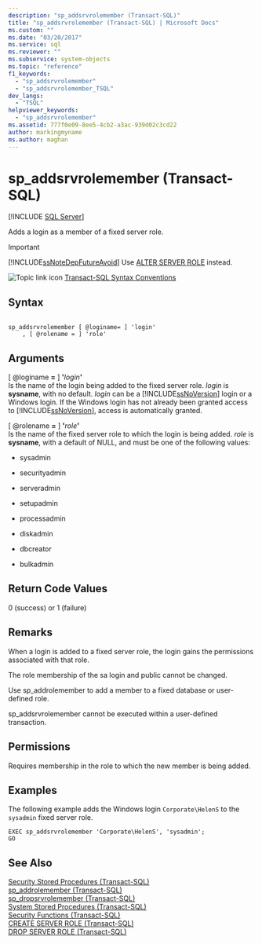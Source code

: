 ```yaml
---
description: "sp_addsrvrolemember (Transact-SQL)"
title: "sp_addsrvrolemember (Transact-SQL) | Microsoft Docs"
ms.custom: ""
ms.date: "03/20/2017"
ms.service: sql
ms.reviewer: ""
ms.subservice: system-objects
ms.topic: "reference"
f1_keywords: 
  - "sp_addsrvrolemember"
  - "sp_addsrvrolemember_TSQL"
dev_langs: 
  - "TSQL"
helpviewer_keywords: 
  - "sp_addsrvrolemember"
ms.assetid: 777f0e09-8ee5-4cb2-a3ac-939d02c3cd22
author: markingmyname
ms.author: maghan
---
```

# sp_addsrvrolemember (Transact-SQL)
[!INCLUDE [SQL Server](../../includes/applies-to-version/sqlserver.md)]

  Adds a login as a member of a fixed server role.  
  
> [!IMPORTANT]  
>  [!INCLUDE[ssNoteDepFutureAvoid](../../includes/ssnotedepfutureavoid-md.md)] Use [ALTER SERVER ROLE](../../t-sql/statements/alter-server-role-transact-sql.md) instead.  
  
 ![Topic link icon](../../database-engine/configure-windows/media/topic-link.gif "Topic link icon") [Transact-SQL Syntax Conventions](../../t-sql/language-elements/transact-sql-syntax-conventions-transact-sql.md)  
  
## Syntax  
  
```  
  
sp_addsrvrolemember [ @loginame= ] 'login'   
    , [ @rolename = ] 'role'  
```  
  
## Arguments  
 [ @loginame **=** ] **'**_login_**'**  
 Is the name of the login being added to the fixed server role. *login* is **sysname**, with no default. *login* can be a [!INCLUDE[ssNoVersion](../../includes/ssnoversion-md.md)] login or a Windows login. If the Windows login has not already been granted access to [!INCLUDE[ssNoVersion](../../includes/ssnoversion-md.md)], access is automatically granted.  
  
 [ @rolename **=** ] **'**_role_**'**  
 Is the name of the fixed server role to which the login is being added. *role* is **sysname**, with a default of NULL, and must be one of the following values:  
  
-   sysadmin  
  
-   securityadmin  
  
-   serveradmin  
  
-   setupadmin  
  
-   processadmin  
  
-   diskadmin  
  
-   dbcreator  
  
-   bulkadmin  

## Return Code Values  
 0 (success) or 1 (failure)  
  
## Remarks  
 When a login is added to a fixed server role, the login gains the permissions associated with that role.  
  
 The role membership of the sa login and public cannot be changed.  
  
 Use sp_addrolemember to add a member to a fixed database or user-defined role.  
  
 sp_addsrvrolemember cannot be executed within a user-defined transaction.  
  
## Permissions  
 Requires membership in the role to which the new member is being added.  
  
## Examples  
 The following example adds the Windows login `Corporate\HelenS` to the `sysadmin` fixed server role.  
  
```  
EXEC sp_addsrvrolemember 'Corporate\HelenS', 'sysadmin';  
GO  
```  
  
## See Also  
 [Security Stored Procedures &#40;Transact-SQL&#41;](../../relational-databases/system-stored-procedures/security-stored-procedures-transact-sql.md)   
 [sp_addrolemember &#40;Transact-SQL&#41;](../../relational-databases/system-stored-procedures/sp-addrolemember-transact-sql.md)   
 [sp_dropsrvrolemember &#40;Transact-SQL&#41;](../../relational-databases/system-stored-procedures/sp-dropsrvrolemember-transact-sql.md)   
 [System Stored Procedures &#40;Transact-SQL&#41;](../../relational-databases/system-stored-procedures/system-stored-procedures-transact-sql.md)   
 [Security Functions &#40;Transact-SQL&#41;](../../t-sql/functions/security-functions-transact-sql.md)   
 [CREATE SERVER ROLE &#40;Transact-SQL&#41;](../../t-sql/statements/create-server-role-transact-sql.md)   
 [DROP SERVER ROLE &#40;Transact-SQL&#41;](../../t-sql/statements/drop-server-role-transact-sql.md)  
  
  
